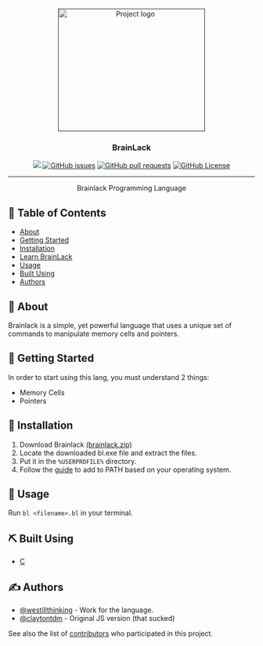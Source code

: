 <p align="center">
  <a href="" rel="noopener">
 <img width=300px height=250px src="https://media.discordapp.net/attachments/1165336260223713370/1187639841735835658/2_objects.png?ex=65979ecb&is=658529cb&hm=a3224ddd62df37fcc163b5e52d5f67e8986ae2b1cf29303e18165147cd6f01af&=&format=webp&quality=lossless&width=835&height=662" alt="Project logo"></a>
</p>

<h3 align="center">BrainLack</h3>

<div align="center">

<div align="center" dir="auto">
<p dir="auto"><a href="https://github.com/westillthinking/brainlack/tree/main"><img src="https://img.shields.io/badge/status-active-success/westillthinking/brainlack"></a>
<a href="https://github.com/westillthinking/brainlack/issues"><img alt="GitHub issues" src="https://img.shields.io/github/issues/westillthinking/brainlack"></a>
<a href="https://github.com/westillthinking/brainlack/pulls"><img alt="GitHub pull requests" src="https://img.shields.io/github/issues-pr/westillthinking/brainlack"></a>
<a href="https://github.com/westillthinking/brainlack/LICENSE"><img alt="GitHub License" src="https://img.shields.io/github/license/westillthinking/brainlack"></a></p>
</div>

</div>

---

<p align="center"> Brainlack Programming Language
    <br> 
</p>

## 📝 Table of Contents
- [About](#about)
- [Getting Started](#getting_started)
- [Installation](#installation)
- [Learn BrainLack](https://westillthinking.github.io/brainlack/learn)
- [Usage](#usage)
- [Built Using](#built_using)
- [Authors](#authors)

## 🧐 About <a name = "about"></a>
Brainlack is a simple, yet powerful language that uses a unique set of commands to manipulate memory cells and pointers.

## 🏁 Getting Started <a name = "getting_started"></a>
In order to start using this lang, you must understand 2 things:
- Memory Cells
- Pointers

## 💾 Installation <a name = "installation"></a>
1. Download Brainlack [(brainlack.zip)](https://github.com/westillthinking/brainlack/releases/download/v3/brainlack.zip)
2. Locate the downloaded bl.exe file and extract the files.
3. Put it in the `%USERPROFILE%` directory.
4. Follow the [guide](https://westillthinking.github.io/learn-brainlack/#running-the-project) to add to PATH based on your operating system.

## 🎈 Usage <a name="usage"></a>

Run `bl <filename>.bl` in your terminal.

## ⛏️ Built Using <a name = "built_using"></a>
- [C](https://www.learn-c.org/)

## ✍️ Authors <a name = "authors"></a>
- [@westillthinking](https://github.com/westillthinking) - Work for the language.
- [@claytontdm](https://github.com/claytontdm) - Original JS version (that sucked)

See also the list of [contributors](https://github.com/westillthinking/brainlack/contributors) who participated in this project.
#
